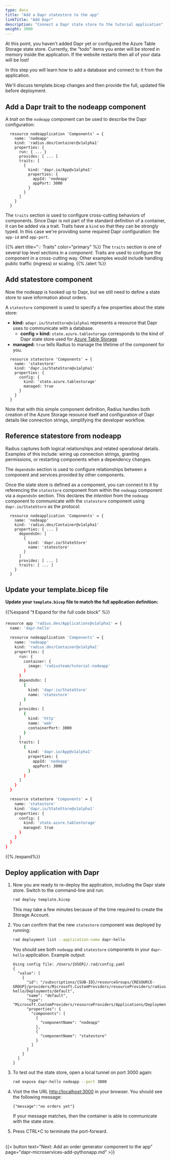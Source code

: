```yaml
---
type: docs
title: "Add a Dapr statestore to the app"
linkTitle: "Add Dapr"
description: "Connect a Dapr state store to the tutorial application"
weight: 3000
---
```


At this point, you haven't added Dapr yet or configured the Azure Table Storage state store. Currently, the "todo" items you enter will be stored in memory inside the application. If the website restarts then all of your data will be lost!

In this step you will learn how to add a database and connect to it from the application.

We'll discuss template.bicep changes and then provide the full, updated file before deployment. 

## Add a Dapr trait to the nodeapp component
A *trait* on the `nodeapp` component can be used to describe the Dapr configuration:

```
  resource nodeapplication 'Components' = {
    name: 'nodeapp'
    kind: 'radius.dev/Container@v1alpha1'
    properties: {
      run: { ... }
      provides: [ ... ]
      traits: [
        {
          kind: 'dapr.io/App@v1alpha1'
          properties: {
            appId: 'nodeapp'
            appPort: 3000
          }
        }
      ]
    }
  }
```

The `traits` section is used to configure cross-cutting behaviors of components. Since Dapr is not part of the standard definition of a container, it can be added via a trait. Traits have a `kind` so that they can be strongly typed. In this case we're providing some required Dapr configuration: the `app-id` and `app-port`.

{{% alert title="💡 Traits" color="primary" %}}
The `traits` section is one of several top level sections in a *component*. Traits are used to configure the component in a cross-cutting way. Other examples would include handling public traffic (ingress) or scaling.
{{% /alert %}}

## Add statestore component

Now the nodeapp is hooked up to Dapr, but we still need to define a state store to save information about orders.

A `statestore` component is used to specify a few properties about the state store: 

- **kind:** `adapr.io/StateStore@v1alpha1` represents a resource that Dapr uses to communicate with a database.
  - **config > kind:** `state.azure.tablestorage` corresponds to the kind of Dapr state store used for [Azure Table Storage](https://docs.dapr.io/operations/components/setup-state-store/supported-state-stores/setup-azure-tablestorage/)
- **managed:** `true` tells Radius to manage the lifetime of the component for you. 

```
  resource statestore 'Components' = {
    name: 'statestore'
    kind: 'dapr.io/StateStore@v1alpha1'
    properties: {
      config: {
        kind: 'state.azure.tablestorage'
        managed: true
      }
    }
  }
```

Note that with this simple component definition, Radius handles both creation of the Azure Storage resource itself and configuration of Dapr details like connection strings, simplifying the developer workflow.   

## Reference statestore from nodeapp

Radius captures both logical relationships and related operational details. Examples of this include: wiring up connection strings, granting permissions, or restarting components when a dependency changes.

The `dependsOn` section is used to configure relationships between a component and services provided by other components. 

Once the state store is defined as a component, you can connect to it by referencing the `statestore` component from within the `nodeapp` component via a `dependsOn` section. This declares the *intention* from the `nodeapp` component to communicate with the `statestore` component using `dapr.io/StateStore` as the protocol.

```
  resource nodeapplication 'Components' = {
    name: 'nodeapp'
    kind: 'radius.dev/Container@v1alpha1'
    properties: { ... }
      dependsOn: [
        {
          kind: 'dapr.io/StateStore'
          name: 'statestore'
        }
      ]
      provides: [ ... ]
      traits: [ ... ]
    }
  }
```

## Update your template.bicep file 

**Update your `template.bicep` file to match the full application definition:** 

{{%expand "❗️ Expand for the full code block" %}}

```sh
resource app 'radius.dev/Applications@v1alpha1' = {
  name: 'dapr-hello'

  resource nodeapplication 'Components' = {
    name: 'nodeapp'
    kind: 'radius.dev/Container@v1alpha1'
    properties: {
      run: {
        container: {
          image: 'radiusteam/tutorial-nodeapp'
        }
      }
      dependsOn: [
        {
          kind: 'dapr.io/StateStore'
          name: 'statestore'
        }
      ]
      provides: [
        {
          kind: 'http'
          name: 'web'
          containerPort: 3000
        }
      ]
      traits: [
        {
          kind: 'dapr.io/App@v1alpha1'
          properties: {
            appId: 'nodeapp'
            appPort: 3000
          }
        }
      ]
    }
  }

  resource statestore 'Components' = {
    name: 'statestore'
    kind: 'dapr.io/StateStore@v1alpha1'
    properties: {
      config: {
        kind: 'state.azure.tablestorage'
        managed: true
      }
    }
  }
}
```
{{% /expand%}}  

## Deploy application with Dapr

1. Now you are ready to re-deploy the application, including the Dapr state store. Switch to the command-line and run: 

   ```sh
   rad deploy template.bicep
   ```

   This may take a few minutes because of the time required to create the Storage Account.


1. You can confirm that the new `statestore` component was deployed by running:

   ```sh
   rad deployment list --application-name dapr-hello
   ```

   You should see both `nodeapp` and `statestore` components in your `dapr-hello` application. Example output: 

   ```
   Using config file: /Users/{USER}/.rad/config.yaml
   {
     "value": [
       {
         "id": "/subscriptions/{SUB-ID}/resourceGroups/{RESOURCE-GROUP}/providers/Microsoft.CustomProviders/resourceProviders/radius/Applications/dapr-hello/Deployments/default",
         "name": "default",
         "type": "Microsoft.CustomProviders/resourceProviders/Applications/Deployments",
         "properties": {
           "components": [
             {
               "componentName": "nodeapp"
             },
             {
               "componentName": "statestore"
             }
           ]
         }
       }
     ]
   }
   ```

1. To test out the state store, open a local tunnel on port 3000 again:

   ```sh
   rad expose dapr-hello nodeapp --port 3000
   ```

1. Visit the the URL [http://localhost:3000](http://localhost:3000) in your browser. You should see the following message:

  
   `{"message":"no orders yet"}`

   If your message matches, then the container is able to communicate with the state store. 

1. Press CTRL+C to terminate the port-forward. 

<br>{{< button text="Next: Add an order generator component to the app" page="dapr-microservices-add-pythonapp.md" >}}
